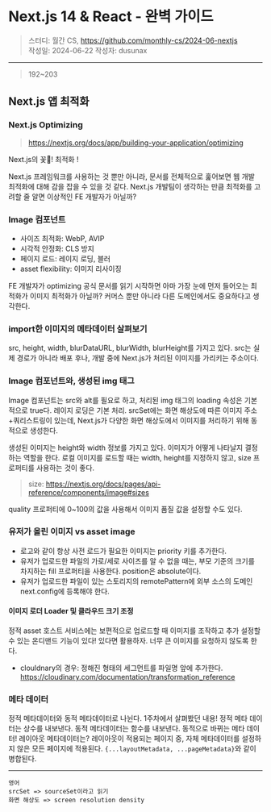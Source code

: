 # Next.js 14 & React - 완벽 가이드

> 스터디: 월간 CS, https://github.com/monthly-cs/2024-06-nextjs  
> 작성일: 2024-06-22
> 작성자: dusunax

---

> 192~203

## Next.js 앱 최적화

### Next.js Optimizing

> https://nextjs.org/docs/app/building-your-application/optimizing

Next.js의 꽃🌼! 최적화 !

Next.js 프레임워크를 사용하는 것 뿐만 아니라, 문서를 전체적으로 훑어보면 웹 개발 최적화에 대해 감을 잡을 수 있을 것 같다.
Next.js 개발팀이 생각하는 만큼 최적화를 고려할 줄 알면 이상적인 FE 개발자가 아닐까?

### Image 컴포넌트

- 사이즈 최적화: WebP, AVIP
- 시각적 안정화: CLS 방지
- 페이지 로드: 레이지 로딩, 블러
- asset flexibility: 이미지 리사이징

FE 개발자가 optimizing 공식 문서를 읽기 시작하면 아마 가장 눈에 먼저 들어오는 최적화가 이미지 최적화가 아닐까? 커머스 뿐만 아니라 다른 도메인에서도 중요하다고 생각한다.

### import한 이미지의 메타데이터 살펴보기

src, height, width, blurDataURL, blurWidth, blurHeight를 가지고 있다.
src는 실제 경로가 아니라 배포 후나, 개발 중에 Next.js가 처리된 이미지를 가리키는 주소이다.

### Image 컴포넌트와, 생성된 img 태그

Image 컴포넌트는 src와 alt를 필요로 하고, 처리된 img 태그의 loading 속성은 기본적으로 true다. 레이지 로딩은 기본 처리. srcSet에는 화면 해상도에 따른 이미지 주소+쿼리스트링이 있는데, Next.js가 다양한 화면 해상도에서 이미지를 처리하기 위해 동적으로 생성한다.

생성된 이미지는 height와 width 정보를 가지고 있다. 이미지가 어떻게 나타날지 결정하는 역할을 한다.
로컬 이미지를 로드할 때는 width, height를 지정하지 않고, size 프로퍼티를 사용하는 것이 좋다.

> size: https://nextjs.org/docs/pages/api-reference/components/image#sizes

quality 프로퍼티에 0~100의 값을 사용해서 이미지 품질 값을 설정할 수도 있다.

### 유저가 올린 이미지 vs asset image

- 로고와 같이 항상 사전 로드가 필요한 이미지는 priority 키를 추가한다.
- 유저가 업로드한 파일의 가로/세로 사이즈를 알 수 없을 때는, 부모 기준의 크기를 차지하는 fill 프로퍼티을 사용한다. position은 absolute이다.
- 유저가 업로드한 파일이 있는 스토리지의 remotePattern에 외부 소스의 도메인 next.config에 등록해야 한다.

#### 이미지 로더 Loader 및 클라우드 크기 조정

정적 asset 호스트 서비스에는 보편적으로 업로드할 때 이미지를 조작하고 추가 설정할 수 있는 온디맨드 기능이 있다! 있다면 활용하자. 너무 큰 이미지를 요청하지 않도록 한다.

- clouldnary의 경우: 정해진 형태의 세그먼트를 파일명 앞에 추가한다.
  https://cloudinary.com/documentation/transformation_reference

### 메타 데이터

정적 메타데이터와 동적 메타데이터로 나뉜다. 1주차에서 살펴봤던 내용!
정적 메타 데이터는 상수를 내보낸다. 동적 메타데이터는 함수를 내보낸다. 동적으로 바뀌는 메타 데이터!
레이아웃 메타데이터는? 레이아웃이 적용되는 페이지 중, 자체 메타데이터를 설정하지 않은 모든 페이지에 적용된다. `{...layoutMetadata, ...pageMetadata}`와 같이 병합된다.

---

```
영어
srcSet => sourceSet이라고 읽기
화면 해상도 => screen resolution density
```
